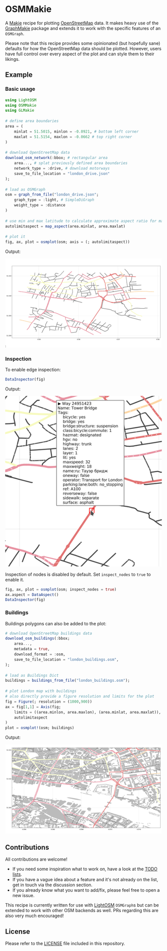 # OSMMakie

A [Makie](https://github.com/JuliaPlots/Makie.jl) recipe for plotting [OpenStreetMap](https://www.openstreetmap.org/) data.
It makes heavy use of the [GraphMakie](https://github.com/JuliaPlots/GraphMakie.jl) package and extends it to work with the specific features of an `OSMGraph`.

Please note that this recipe provides some opinionated (but hopefully sane) defaults for how the OpenStreetMap data should be plotted.
However, users have full control over every aspect of the plot and can style them to their likings.

## Example

### Basic usage

```julia
using LightOSM
using OSMMakie
using GLMakie

# define area boundaries
area = (
    minlat = 51.5015, minlon = -0.0921, # bottom left corner
    maxlat = 51.5154, maxlon = -0.0662 # top right corner
)

# download OpenStreetMap data
download_osm_network(:bbox; # rectangular area
    area..., # splat previously defined area boundaries
    network_type = :drive, # download motorways
    save_to_file_location = "london_drive.json"
);

# load as OSMGraph
osm = graph_from_file("london_drive.json";
    graph_type = :light, # SimpleDiGraph
    weight_type = :distance
)

# use min and max latitude to calculate approximate aspect ratio for map projection
autolimitaspect = map_aspect(area.minlat, area.maxlat)

# plot it
fig, ax, plot = osmplot(osm; axis = (; autolimitaspect))
```

Output:

![London map](https://github.com/fbanning/OSMMakie-assets/blob/master/London.png)

### Inspection

To enable edge inspection:

```julia
DataInspector(fig)
```

Output:

![London map with inspection enabled](https://github.com/fbanning/OSMMakie-assets/blob/master/London_inspection.png)

Inspection of nodes is disabled by default.
Set `inspect_nodes` to `true` to enable it.

```julia
fig, ax, plot = osmplot(osm; inspect_nodes = true)
ax.aspect = DataAspect()
DataInspector(fig)
```

### Buildings

Buildings polygons can also be added to the plot:

```julia
# download OpenStreetMap buildings data
download_osm_buildings(:bbox;
    area...,
    metadata = true,
    download_format = :osm,
    save_to_file_location = "london_buildings.osm",
);

# load as Buildings Dict
buildings = buildings_from_file("london_buildings.osm");

# plot London map with buildings
# also directly provide a figure resolution and limits for the plot
fig = Figure(; resolution = (1000,900))
ax = fig[1,1] = Axis(fig; 
    limits = ((area.minlon, area.maxlon), (area.minlat, area.maxlat)),
    autolimitaspect
)
plot = osmplot!(osm; buildings)
```

Output:

![London map with buildings layer](https://github.com/fbanning/OSMMakie-assets/blob/master/London_buildings.png)

## Contributions

All contributions are welcome!
- If you need some inspiration what to work on, have a look at the [TODO lists](https://github.com/fbanning/OSMMakie.jl/projects).
- If you have a vague idea about a feature and it's not already on the list, get in touch via the discussion section.
- If you already know what you want to add/fix, please feel free to open a new issue.

This recipe is currently written for use with [LightOSM](https://github.com/DeloitteDigitalAPAC/LightOSM.jl) `OSMGraph`s but can be extended to work with other OSM backends as well.
PRs regarding this are also very much encouraged!

## License

Please refer to the [LICENSE](LICENSE) file included in this repository.
